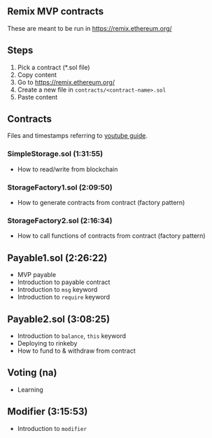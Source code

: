 ## Remix MVP contracts

These are meant to be run in https://remix.ethereum.org/

## Steps
1. Pick a contract (*.sol file)
2. Copy content
3. Go to https://remix.ethereum.org/
4. Create a new file in ``contracts/<contract-name>.sol``
5. Paste content

## Contracts
 Files and timestamps referring to [youtube guide](https://www.youtube.com/watch?v=M576WGiDBdQ&ab_channel=freeCodeCamp.org).

### SimpleStorage.sol (1:31:55)
- How to read/write from blockchain

### StorageFactory1.sol (2:09:50)
- How to generate contracts from contract (factory pattern)

### StorageFactory2.sol (2:16:34)
- How to call functions of contracts from contract (factory pattern)

## Payable1.sol (2:26:22)
- MVP payable
- Introduction to payable contract
- Introduction to `msg` keyword
- Introduction to `require` keyword

## Payable2.sol (3:08:25)
- Introduction to `balance`, `this` keyword
- Deploying to rinkeby
- How to fund to & withdraw from contract

## Voting (na)
- Learning

## Modifier (3:15:53)
- Introduction to `modifier`